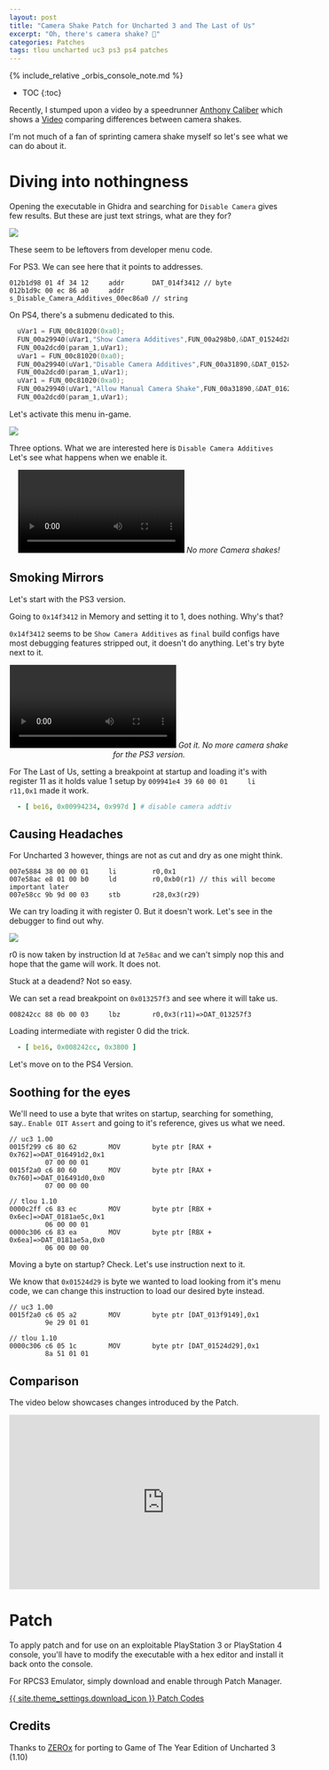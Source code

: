 ```yaml
---
layout: post
title: "Camera Shake Patch for Uncharted 3 and The Last of Us"
excerpt: "Oh, there's camera shake? 👀"
categories: Patches
tags: tlou uncharted uc3 ps3 ps4 patches
---
```


{% include_relative _orbis_console_note.md %}

* TOC
{:toc}

Recently, I stumped upon a video by a speedrunner [Anthony Caliber](https://www.youtube.com/channel/UC4PlYBhe8mzGFW4lmIkIQsg) which shows a [Video](https://youtu.be/EaBFyrCyMbs?t=302) comparing differences between camera shakes.

I'm not much of a fan of sprinting camera shake myself so let's see what we can do about it.

# Diving into nothingness

Opening the executable in Ghidra and searching for `Disable Camera` gives few results. But these are just text strings, what are they for?

![](\assets\images\t1-camshake\t1-camshake-ghrda-search.png)

These seem to be leftovers from developer menu code.

For PS3. We can see here that it points to addresses.

```
012b1d98 01 4f 34 12     addr       DAT_014f3412 // byte
012b1d9c 00 ec 86 a0     addr       s_Disable_Camera_Additives_00ec86a0 // string
```

On PS4, there's a submenu dedicated to this.

```c
  uVar1 = FUN_00c81020(0xa0);
  FUN_00a29940(uVar1,"Show Camera Additives",FUN_00a298b0,&DAT_01524d28,0);
  FUN_00a2dcd0(param_1,uVar1);
  uVar1 = FUN_00c81020(0xa0);
  FUN_00a29940(uVar1,"Disable Camera Additives",FUN_00a31890,&DAT_01524d29,0);
  FUN_00a2dcd0(param_1,uVar1);
  uVar1 = FUN_00c81020(0xa0);
  FUN_00a29940(uVar1,"Allow Manual Camera Shake",FUN_00a31890,&DAT_0162d0aa,0);
  FUN_00a2dcd0(param_1,uVar1);
```

Let's activate this menu in-game.

![](\assets\images\t1-camshake\t1-camshake-menu.png)

Three options. What we are interested here is `Disable Camera Additives` Let's see what happens when we enable it.

<div align="center" class="video-container">
<video controls >
  <source src="\assets\images\t1-camshake\t1-camshake-demo.mp4" type="video/mp4">
</video>
<em>No more Camera shakes!</em>
</div>

## Smoking Mirrors

Let's start with the PS3 version.

Going to `0x14f3412` in Memory and setting it to 1, does nothing. Why's that?

`0x14f3412` seems to be `Show Camera Additives` as `final` build configs have most debugging features stripped out, it doesn't do anything. Let's try byte next to it. 

<div align="center" class="video-container">
<video controls >
  <source src="\assets\images\t1-camshake\t1-rpcs3-camshake-demo.mp4" type="video/mp4">
</video>
<em>Got it. No more camera shake for the PS3 version.</em>
</div>

For The Last of Us, setting a breakpoint at startup and loading it's with register 11 as it holds value 1 setup by `009941e4 39 60 00 01     li         r11,0x1` made it work.

```yml
  - [ be16, 0x00994234, 0x997d ] # disable camera addtiv
```

## Causing Headaches

For Uncharted 3 however, things are not as cut and dry as one might think.

```
007e5884 38 00 00 01     li         r0,0x1
007e58ac e8 01 00 b0     ld         r0,0xb0(r1) // this will become important later
007e58cc 9b 9d 00 03     stb        r28,0x3(r29)
```

We can try loading it with register 0. But it doesn't work. Let's see in the debugger to find out why.

![](\assets\images\t1-camshake\uc3-rpcs3-camshake-dbgr.png)

r0 is now taken by instruction ld at `7e58ac` and we can't simply nop this and hope that the game will work. It does not.

Stuck at a deadend? Not so easy.

We can set a read breakpoint on `0x013257f3` and see where it will take us.

`008242cc 88 0b 00 03     lbz        r0,0x3(r11)=>DAT_013257f3`

Loading intermediate with register 0 did the trick.

```yml
  - [ be16, 0x008242cc, 0x3800 ]
```

Let's move on to the PS4 Version.

## Soothing for the eyes

We'll need to use a byte that writes on startup, searching for something, say.. `Enable OIT Assert` and going to it's reference, gives us what we need.

```
// uc3 1.00
0015f299 c6 80 62        MOV        byte ptr [RAX + 0x762]=>DAT_016491d2,0x1
         07 00 00 01
0015f2a0 c6 80 60        MOV        byte ptr [RAX + 0x760]=>DAT_016491d0,0x0
         07 00 00 00

// tlou 1.10
0000c2ff c6 83 ec        MOV        byte ptr [RBX + 0x6ec]=>DAT_0181ae5c,0x1
         06 00 00 01
0000c306 c6 83 ea        MOV        byte ptr [RBX + 0x6ea]=>DAT_0181ae5a,0x0
         06 00 00 00
```

Moving a byte on startup? Check. Let's use instruction next to it.

We know that `0x01524d29` is byte we wanted to load looking from it's menu code, we can change this instruction to load our desired byte instead.

```
// uc3 1.00
0015f2a0 c6 05 a2        MOV        byte ptr [DAT_013f9149],0x1
         9e 29 01 01

// tlou 1.10
0000c306 c6 05 1c        MOV        byte ptr [DAT_01524d29],0x1
         8a 51 01 01
```

<!-- embarrassing solution. why do I make things overcomplicated

but we don't have a lot of space to work with here.

To solve this, we can use a code cave.

Somewhere around `0xe7a553` is an unused function, let's use this address as our starting point.

```
// t1 1.10

0000c2ff 67 67 e8        CALL       SUB_00e7a553
                 4d e2 e6 00

00e7a553 c6 83 ec        MOV        byte ptr [RBX + 0x6ec],0x1 // load original byte
         06 00 00 01
00e7a55a c6 05 c8        MOV        byte ptr [DAT_01524d29],0x1 // load byte for cam shake
                 a7 6a 00 01
00e7a561 c3              RET // return
```

First `CALL` here is jumping to our new location. We *must* run original instruction before proceeding any further to retain original code flow.

`MOV        byte ptr [RBX + 0x6ec],0x1` loads our original byte overwrittin by our jump call.

`MOV        byte ptr [DAT_01524d29],0x1` loads our desired byte. In this case `Disable Camera Additives` as we saw from the snippet of menu code earlier. -->

## Comparison

The video below showcases changes introduced by the Patch.

<div align="center" class="video-container">
<iframe width="560" height="315" src="https://www.youtube.com/embed/Zoz7e9jN6Xs" frameborder="0" allow="accelerometer; autoplay; clipboard-write; encrypted-media; gyroscope; picture-in-picture" allowfullscreen></iframe>
</div>

# Patch

To apply patch and for use on an exploitable PlayStation 3 or PlayStation 4 console, you'll have to modify the executable with a hex editor and install it back onto the console.

For RPCS3 Emulator, simply download and enable through Patch Manager.

<a href="https://github.com/illusion0001/illusion0001.github.io/blob/main/_patches/tlou1.md#disable-camera-shake" class="button" role="button">{{ site.theme_settings.download_icon }} Patch Codes</a>

## Credits

Thanks to [ZEROx](https://www.youtube.com/user/ZEROx2085) for porting to Game of The Year Edition of Uncharted 3 (1.10)
